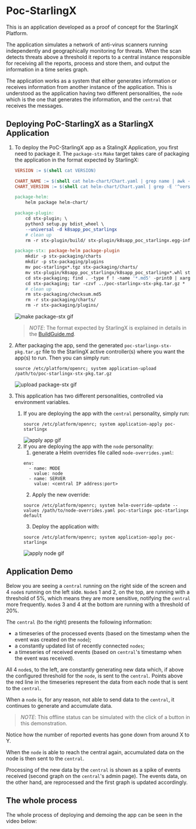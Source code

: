 # Poc-StarlingX

This is an application developed as a proof of concept for the StarlingX
Platform.

The application simulates a network of anti-virus scanners running independently
and geographically monitoring for threats. When the scan detects threats above 
a threshold it reports to a central instance responsible for receiving all the 
reports, process and store them, and output the information in a time series graph. 

The application works as a system that either generates information or receives
information from another instance of the application. This is understood as
the application having two different personalities, the `node` which is the one
that generates the information, and the `central` that receives the messages.


## Deploying PoC-StarlingX as a StarlingX Application

1. To deploy the PoC-StarlingX app as a StalingX Application, you first need to
package it. The `package-stx` `Make` target takes care of packaging the
application in the format expected by StarlingX:

   ```makefile
   VERSION := $(shell cat VERSION)
   
   CHART_NAME := $(shell cat helm-chart/Chart.yaml | grep name | awk -F ': ' '{print $$2}')
   CHART_VERSION := $(shell cat helm-chart/Chart.yaml | grep -E '^version' | awk -F ': ' '{print $$2}')
   
   package-helm:
       helm package helm-chart/
   
   package-plugin:
       cd stx-plugin; \
       python3 setup.py bdist_wheel \
       --universal -d k8sapp_poc_starlingx
       # clean up
       rm -r stx-plugin/build/ stx-plugin/k8sapp_poc_starlingx.egg-info/ stx-plugin/AUTHORS stx-plugin/ChangeLog
   
   package-stx: package-helm package-plugin
       mkdir -p stx-packaging/charts
       mkdir -p stx-packaging/plugins
       mv poc-starlingx*.tgz stx-packaging/charts/
       mv stx-plugin/k8sapp_poc_starlingx/k8sapp_poc_starlingx*.whl stx-packaging/plugins/
       cd stx-packaging; find . -type f ! -name '*.md5' -print0 | xargs -0 md5sum > checksum.md5
       cd stx-packaging; tar -czvf ../poc-starlingx-stx-pkg.tar.gz *
       # clean up
       rm stx-packaging/checksum.md5
       rm -r stx-packaging/charts/
       rm -r stx-packaging/plugins/
   ```
    
   ![make package-stx gif](README/make-pkg.gif)
    
   > _NOTE_: The format expected by StarlingX is explained in details in the 
   > [BuildGuide.md](BuildGuide.md).

2. After packaging the app, send the generated `poc-starlingx-stx-pkg.tar.gz`
file to the StarlingX active controller(s) where you want the app(s) to run. Then you
can simply run:
   
   ```shell
   source /etc/platform/openrc; system application-upload /path/to/poc-starlingx-stx-pkg.tar.gz
   ```
   ![upload package-stx gif](README/upload-pkg.gif)
3. This application has two different personalities, controlled via
environment variables.
   1. If you are deploying the app with the `central` personality, simply run:
      ```shell
      source /etc/platform/openrc; system application-apply poc-starlingx
      ```
      ![apply app gif](README/apply-app.gif)
   2. If you are deploying the app with the `node` personality:
      1. generate a Helm overrides file called `node-overrides.yaml`:
      ```shell
      env:
        - name: MODE
          value: node
        - name: SERVER
          value: <central IP address:port>
      ```
      2. Apply the new override:
      ```shell
      source /etc/platform/openrc; system helm-override-update --values /path/to/node-overrides.yaml poc-starlingx poc-starlingx default
      ```
      3. Deploy the application with:
      ```shell
      source /etc/platform/openrc; system application-apply poc-starlingx
      ```
      ![apply node gif](README/apply-node.gif)


## Application Demo

[//]: # (TODO this whole text needs proofreading)

Below you are seeing a `central` running on the right side of the screen and 4
`node`s running on the left side. `Node`s 1 and 2, on the top, are running with
a threshold of 5%, which means they are more sensitive, notifying the `central`
more frequently. `Node`s 3 and 4 at the bottom are running with a threshold of
20%.

The `central` (to the right) presents the following information:

- a timeseries of the processed events (based on the timestamp when the event
was created on the `node`);
- a constantly updated list of recently connected `nodes`;
- a timeseries of received events (based on `central`'s timestamp when the event
was received).

All 4 `node`s, to the left, are constantly generating new data which, if above
the configured threshold for the `node`, is sent to the `central`. Points above
the red line in the timeseries represent the data from each node that is sent to
the `central`.

[//]: # (TODO Add screenshot of the whole thing here.)

When a `node` is, for any reason, not able to send data to the `central`, it
continues to generate and accumulate data. 

> _NOTE_: This offline status can be simulated with the click of a button in
this demonstration.

[//]: # (TODO: turning nodes offilne and showing how it reflects on the timeseries)

Notice how the number of reported events has gone down from around X to Y.

[//]: # (TODO: update X and Y accoding to recording)

When the `node` is able to reach the central again, accumulated data on the node
is then sent to the `central`.

[//]: # (TODO turn nodes online again and show how it reflects on both central's graphs)

Processing of the new data by the `central` is shown as a spike of events
received (second graph on the `central`'s admin page). The events data, on the
other hand, are reprocessed and the first graph is updated accordingly.

## The whole process

The whole process of deploying and demoing the app can be seen in the video
below:

[//]: # (TODO Add complete video here.)
